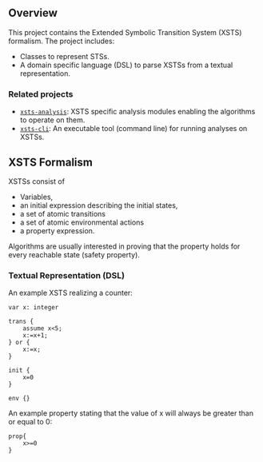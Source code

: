 ## Overview

This project contains the Extended Symbolic Transition System (XSTS) formalism. The project includes:

* Classes to represent STSs.
* A domain specific language (DSL) to parse XSTSs from a textual representation.

### Related projects

* [`xsts-analysis`](../xsts-analysis/README.md): XSTS specific analysis modules enabling the algorithms to operate on them.
* [`xsts-cli`](../xsts-cli/README.md): An executable tool (command line) for running analyses on XSTSs.

## XSTS Formalism

XSTSs consist of

* Variables,
* an initial expression describing the initial states,
* a set of atomic transitions
* a set of atomic environmental actions
* a property expression.

Algorithms are usually interested in proving that the property holds for every reachable state (safety property).

### Textual Representation (DSL)

An example XSTS realizing a counter:

```
var x: integer

trans {
    assume x<5;
    x:=x+1;
} or {
    x:=x;
}

init {
    x=0
}

env {}
```

An example property stating that the value of x will always be greater than or equal to 0:

```
prop{
    x>=0
}
```

